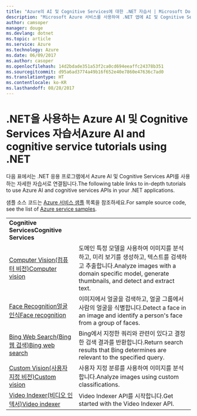 ```yaml
---
title: "Azure의 AI 및 Cognitive Services에 대한 .NET 자습서 | Microsoft Docs"
description: "Microsoft Azure 서비스를 사용하여 .NET 앱에 AI 및 Cognitive Services를 추가합니다."
author: camsoper
manager: douge
ms.devlang: dotnet
ms.topic: article
ms.service: Azure
ms.technology: Azure
ms.date: 06/09/2017
ms.author: casoper
ms.openlocfilehash: 14d2bdade351a53f2ca0cd694eeaffc24378b351
ms.sourcegitcommit: d95a6ad3774a49b16f652e40e7860e47636c7ad0
ms.translationtype: HT
ms.contentlocale: ko-KR
ms.lasthandoff: 08/28/2017
---
```

# <a name="azure-ai-and-cognitive-service-tutorials-using-net"></a><span data-ttu-id="c695f-103">.NET을 사용하는 Azure AI 및 Cognitive Services 자습서</span><span class="sxs-lookup"><span data-stu-id="c695f-103">Azure AI and cognitive service tutorials using .NET</span></span>

<span data-ttu-id="c695f-104">다음 표에서는 .NET 응용 프로그램에서 Azure AI 및 Cognitive Services API를 사용하는 자세한 자습서로 연결됩니다.</span><span class="sxs-lookup"><span data-stu-id="c695f-104">The following table links to in-depth tutorials to use Azure AI and cognitive services APIs in your .NET applications.</span></span> 

<span data-ttu-id="c695f-105">샘플 소스 코드는 [Azure 서비스 샘플](https://azure.microsoft.com/resources/samples/?platform=dotnet) 목록을 참조하세요.</span><span class="sxs-lookup"><span data-stu-id="c695f-105">For sample source code, see the list of [Azure service samples](https://azure.microsoft.com/resources/samples/?platform=dotnet).</span></span>

| | |
|---|---|
| <span data-ttu-id="c695f-106">**Cognitive Services**</span><span class="sxs-lookup"><span data-stu-id="c695f-106">**Cognitive Services**</span></span>| |
| <span data-ttu-id="c695f-107">[Computer Vision(컴퓨터 비전)][1]</span><span class="sxs-lookup"><span data-stu-id="c695f-107">[Computer vision][1]</span></span> | <span data-ttu-id="c695f-108">도메인 특정 모델을 사용하여 이미지를 분석하고, 미리 보기를 생성하고, 텍스트를 검색하고 추출합니다.</span><span class="sxs-lookup"><span data-stu-id="c695f-108">Analyze images with a domain specific model, generate thumbnails, and detect and extract text.</span></span> | 
| <span data-ttu-id="c695f-109">[Face Recognition얼굴 인식][2]</span><span class="sxs-lookup"><span data-stu-id="c695f-109">[Face recognition][2]</span></span> | <span data-ttu-id="c695f-110">이미지에서 얼굴을 검색하고, 얼굴 그룹에서 사람의 얼굴을 식별합니다.</span><span class="sxs-lookup"><span data-stu-id="c695f-110">Detect a face in an image and identify a person's face from a group of faces.</span></span> | 
| <span data-ttu-id="c695f-111">[Bing Web Search(Bing 웹 검색)][3]</span><span class="sxs-lookup"><span data-stu-id="c695f-111">[Bing web search][3]</span></span>| <span data-ttu-id="c695f-112">Bing에서 지정한 쿼리와 관련이 있다고 결정한 검색 결과를 반환합니다.</span><span class="sxs-lookup"><span data-stu-id="c695f-112">Return search results that Bing determines are relevant to the specified query.</span></span> |
| <span data-ttu-id="c695f-113">[Custom Vision(사용자 지정 비전)][4]</span><span class="sxs-lookup"><span data-stu-id="c695f-113">[Custom vision][4]</span></span> | <span data-ttu-id="c695f-114">사용자 지정 분류를 사용하여 이미지를 분석합니다.</span><span class="sxs-lookup"><span data-stu-id="c695f-114">Analyze images using custom classifications.</span></span> |
| <span data-ttu-id="c695f-115">[Video Indexer(비디오 인덱서)][5]</span><span class="sxs-lookup"><span data-stu-id="c695f-115">[Video indexer][5]</span></span> | <span data-ttu-id="c695f-116">Video Indexer API를 시작합니다.</span><span class="sxs-lookup"><span data-stu-id="c695f-116">Get started with the Video Indexer API.</span></span>|

[1]: /azure/cognitive-services/computer-vision/tutorials/csharptutorial
[2]: /azure/cognitive-services/face/tutorials/faceapiincsharptutorial
[3]: /azure/cognitive-services/bing-web-search/csharp-ranking-tutorial
[4]: /azure/cognitive-services/custom-vision-service/csharp-tutorial
[5]: /azure/cognitive-services/video-indexer/video-indexer-use-apis

